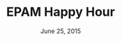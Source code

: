 ---
layout: default
categories: events
title: EPAM Happy Hour
subheader:
time: 6pm - 8pm
date: June 25, 2015
location: EPAM's Philadelphia Office
button: true
eventlink: https://www.eventbrite.com/e/epam-happy-hour-tickets-17189948599
---